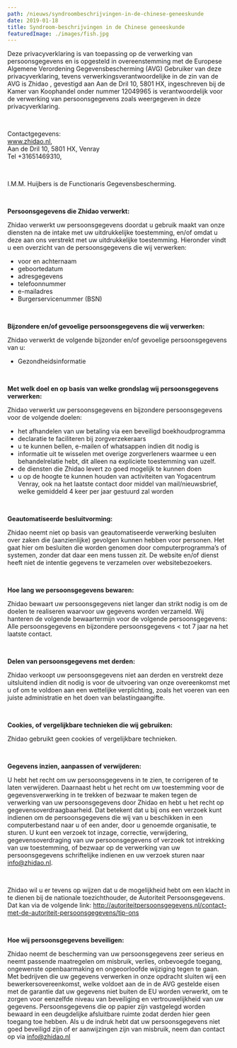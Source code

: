 ```yaml
---
path: /nieuws/syndroombeschrijvingen-in-de-chinese-geneeskunde
date: 2019-01-18
title: Syndroom-beschrijvingen in de Chinese geneeskunde
featuredImage: ./images/fish.jpg
---
```

Deze privacyverklaring is van toepassing op de verwerking van persoonsgegevens en is opgesteld in overeenstemming met de Europese Algemene Verordening Gegevensbescherming (AVG)
Gebruiker van deze privacyverklaring, tevens verwerkingsverantwoordelijke in de zin van de AVG is Zhidao , gevestigd aan Aan de Dril 10, 5801 HX, ingeschreven bij de Kamer van Koophandel onder nummer 12049965 is verantwoordelijk voor de verwerking van persoonsgegevens zoals weergegeven in deze privacyverklaring.

&nbsp;

Contactgegevens:  
www.zhidao.nl,  
Aan de Dril 10, 5801 HX, Venray  
Tel +31651469310,

&nbsp;

I.M.M. Huijbers is de Functionaris Gegevensbescherming.

&nbsp;

**Persoonsgegevens die Zhidao verwerkt:**

Zhidao verwerkt uw persoonsgegevens doordat u gebruik maakt van onze diensten na de intake met uw uitdrukkelijke toestemming, en/of omdat u deze aan ons verstrekt met uw uitdrukkelijke toestemming.
Hieronder vindt u een overzicht van de persoonsgegevens die wij verwerken:
* voor en achternaam
* geboortedatum
* adresgegevens
* telefoonnummer
* e-mailadres
* Burgerservicenummer (BSN)

&nbsp;

**Bijzondere en/of gevoelige persoonsgegevens die wij verwerken:**

Zhidao verwerkt de volgende bijzonder en/of gevoelige persoonsgegevens van u:  
* Gezondheidsinformatie

&nbsp;

**Met welk doel en op basis van welke grondslag wij persoonsgegevens verwerken:**

Zhidao verwerkt uw persoonsgegevens en bijzondere persoonsgegevens voor de volgende doelen:

* het afhandelen van uw betaling via een beveiligd boekhoudprogramma
* declaratie te faciliteren  bij zorgverzekeraars
* u te kunnen bellen, e-mailen of whatsappen indien dit nodig is
* informatie uit te wisselen met overige zorgverleners waarmee u een behandelrelatie hebt, dit alleen na expliciete toestemming  van uzelf.
* de diensten die Zhidao levert zo goed mogelijk te kunnen doen
* u op de hoogte te kunnen houden van activiteiten van Yogacentrum Venray, ook na het laatste contact door middel van mail/nieuwsbrief, welke gemiddeld 4 keer per jaar gestuurd zal worden

&nbsp;

**Geautomatiseerde besluitvorming:**

Zhidao neemt niet op basis van geautomatiseerde verwerking besluiten over zaken die (aanzienlijke) gevolgen kunnen hebben voor personen. Het gaat hier om besluiten die worden genomen door computerprogramma’s of systemen, zonder dat daar een mens tussen zit.
De website en/of dienst heeft niet de intentie gegevens te verzamelen over websitebezoekers.

&nbsp;

**Hoe lang we persoonsgegevens bewaren:**

Zhidao bewaart uw persoonsgegevens niet langer dan strikt nodig is om de doelen te realiseren waarvoor uw gegevens worden verzameld. Wij hanteren de volgende bewaartermijn voor de volgende persoonsgegevens:
Alle persoonsgegevens en bijzondere persoonsgegevens   < tot 7 jaar na het laatste contact.

&nbsp;

**Delen van persoonsgegevens met derden:**

Zhidao verkoopt uw persoonsgegevens niet aan derden en verstrekt deze uitsluitend indien dit nodig is voor de uitvoering van onze overeenkomst met u of om te voldoen aan een wettelijke verplichting, zoals het voeren van een juiste administratie en het doen van belastingaangifte.

&nbsp;

**Cookies, of vergelijkbare technieken die wij gebruiken:**

Zhidao gebruikt geen cookies of vergelijkbare technieken.

&nbsp;

**Gegevens inzien, aanpassen of verwijderen:**

U hebt het recht om uw persoonsgegevens in te zien, te corrigeren of te laten verwijderen. Daarnaast hebt u het recht om uw toestemming voor de gegevensverwerking in te trekken of bezwaar te maken tegen de verwerking van uw persoonsgegevens door Zhidao en hebt u het recht op gegevensoverdraagbaarheid. Dat betekent dat u bij ons een verzoek kunt indienen om de persoonsgegevens die wij van u beschikken in een computerbestand naar u of een ander, door u genoemde organisatie, te sturen.
U kunt een verzoek tot inzage, correctie, verwijdering, gegevensoverdraging van uw persoonsgegevens of verzoek tot intrekking van uw toestemming, of bezwaar op de verwerking van uw persoonsgegevens schriftelijke indienen en uw verzoek sturen naar info@zhidao.nl.

&nbsp;

Zhidao wil u er tevens op wijzen dat u de mogelijkheid hebt om een klacht in te dienen bij de nationale toezichthouder, de Autoriteit Persoonsgegevens. Dat kan via de volgende link: http://autoriteitpersoonsgegevens.nl/contact-met-de-autoriteit-persoonsgegevens/tip-ons

&nbsp;

**Hoe wij persoonsgegevens beveiligen:**

Zhidao neemt de bescherming van uw persoonsgegevens zeer serieus en neemt passende maatregelen om misbruik, verlies, onbevoegde toegang, ongewenste openbaarmaking en ongeoorloofde wijziging tegen te gaan.
Met bedrijven die uw gegevens verwerken in onze opdracht sluiten wij een bewerkersovereenkomst, welke voldoet aan de in de AVG gestelde eisen met de garantie dat uw gegevens niet buiten de EU worden verwerkt, om te zorgen voor eenzelfde niveau van beveiliging en vertrouwelijkheid van uw gegevens.
Persoonsgegevens die op papier zijn vastgelegd worden bewaard in een deugdelijke afsluitbare ruimte zodat derden hier geen toegang toe hebben.
Als u de indruk hebt dat uw persoonsgegevens niet goed beveiligd zijn of er aanwijzingen zijn van misbruik, neem dan contact op via info@zhidao.nl
